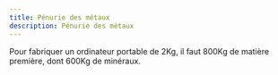 ```yaml
---
title: Pénurie des métaux
description: Pénurie des métaux
---
```


Pour fabriquer un ordinateur portable de 2Kg, il faut 800Kg de matière première, dont 600Kg de minéraux.

